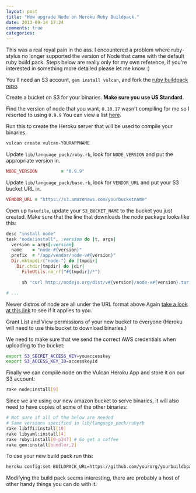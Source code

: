 ```yaml
---
layout: post
title: "How upgrade Node on Heroku Ruby Buildpack."
date: 2013-09-14 17:24
comments: true
categories: 
---
```


This was a real royal pain in the ass. I encountered a problem where
ruby-stylus no longer supported the version of Node that came with the default
ruby build pack. Steps below are really only for my own reference, if you're 
interested in something more detailed please let me know :)

You'll need an S3 account, `gem install vulcan`, and fork the [ruby
buildpack repo][buildpack].

Create a bucket on S3 for your binaries. **Make sure you use US Standard**.

Find the version of node that you want, `0.10.17` wasn't compiling
for me so I resorted to using `0.9.9` You can view a list [here][node-versions].

Run this to create the Heroku server that will be used to compile your 
binaries.

``` sh
vulcan create vulcan-YOURAPPNAME
```

Update `lib/language_pack/ruby.rb`, look for `NODE_VERSION` and put the
appropriate version in.

``` ruby lib/language_pack/ruby.rb
NODE_VERSION         = "0.9.9"
```

Update `lib/language_pack/base.rb`, look for `VENDOR_URL` and put your S3
bucket URL in.

``` ruby lib/language_pack/base.rb
VENDOR_URL = "https://s3.amazonaws.com/yourbucketname"
```

Open up `Rakefile`, update your `S3_BUCKET_NAME` to the bucket you just
created. Make sure that the line that downloads the node package looks 
like this:

``` ruby
desc "install node"
task "node:install", :version do |t, args|
  version = args[:version]
  name    = "node-#{version}"
  prefix  = "/app/vendor/node-v#{version}"
  Dir.mktmpdir("node-") do |tmpdir|
    Dir.chdir(tmpdir) do |dir|
      FileUtils.rm_rf("#{tmpdir}/*")

      sh "curl http://nodejs.org/dist/v#{version}/node-v#{version}.tar.gz -s -o - | tar vzxf -"

# ...
```

Newer distros of node are all under the URL format above Again [take a
look at this link][node-versions] to see if it applies to you.

Grant List and View permissions of your new bucket to everyone (Heroku will
need to use this bucket to download binaries.)

We need to make sure that we send the correct AWS credentials when uploading 
to the bucket:

``` sh
export S3_SECRET_ACCESS_KEY=youaccesskey
export S3_ACCESS_KEY_ID=accesskeyid
```

Finally we can compile node on the Vulcan Heroku App and store it on our
S3 account:

``` sh
rake node:install[9]
```

Since we are using our new amazon bucket to serve binaries, it will also
need to have copies of some of the other binaries:

``` sh
# Not sure if all of the below are needed
# Same versions specified in lib/language_pack/rubyrb
rake libffi:install[10]
rake libyaml:install[4]
rake ruby:install[0-p247] # Go get a coffee
rake gem:install[bundler,2]
```

To use your new build pack run this:

``` sh
heroku config:set BUILDPACK_URL=https://github.com/yourorg/yourbuildbpackrepo.git
```

Modifying the build pack seems interesting, there are probably a host of other
handy things you can do with it.

[buildpack]: https://github.com/heroku/heroku-buildpack-ruby
[node-versions]: http://nodejs.org/dist/
